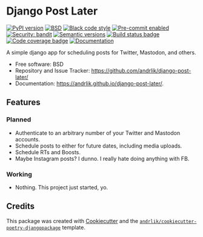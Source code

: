 # Django Post Later

[![PyPI version](https://img.shields.io/pypi/v/django-post-later.svg)](https://pypi.python.org/pypi/django-post-later)
[![BSD](https://img.shields.io/github/license/andrlik/django-post-later)](https://github.com/andrlik/django-post-later/blob/main/LICENSE)
[![Black code style](https://img.shields.io/badge/code%20style-black-000000.svg)](https://github.com/ambv/black)
[![Pre-commit enabled](https://img.shields.io/badge/pre--commit-enabled-brightgreen?logo=pre-commit&logoColor=white)](https://github.com/andrlik/django-post-later/blob/main/.pre-commit-config.yaml)
[![Security: bandit](https://img.shields.io/badge/security-bandit-green.svg)](https://github.com/PyCQA/bandit)
[![Semantic versions](https://img.shields.io/badge/%20%20%F0%9F%93%A6%F0%9F%9A%80-semantic--versions-e10079.svg)](https://github.com/andrlik/django-post-later/releases)
[![Build status badge](https://github.com/andrlik/django-post-later/actions/workflows/build.yml/badge.svg?branch=main)](https://github.com/andrlik/django-post-later/actions/workflows/build.yml)
[![Code coverage badge](https://coveralls.io/repos/github/andrlik/django-post-later/badge.svg?branch=main)](https://coveralls.io/github/andrlik/django-post-later?branch=main)
[![Documentation](https://img.shields.io/badge/docs-mkdocs-blue)](https://andrlik.github.io/django-post-later/)

A simple django app for scheduling posts for Twitter, Mastodon, and others.

* Free software: BSD
* Repository and Issue Tracker: https://github.com/andrlik/django-post-later/
* Documentation: https://andrlik.github.io/django-post-later/.


## Features

### Planned

- Authenticate to an arbitrary number of your Twitter and Mastodon accounts.
- Schedule posts to either for future dates, including media uploads.
- Schedule RTs and Boosts.
- Maybe Instagram posts? I dunno. I really hate doing anything with FB.

### Working

- Nothing. This project just started, yo.

## Credits

This package was created with [Cookiecutter][cc] and the [`andrlik/cookiecutter-poetry-djangopackage`][acpd] template.

[cc]: https://github.com/audreyr/cookiecutter
[acpd]: https://github.com/andrlik/cookiecutter-poetry-djangopackage
